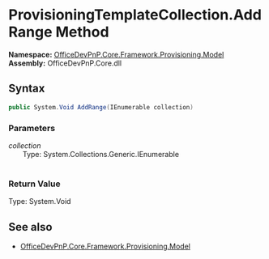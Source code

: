 # ProvisioningTemplateCollection.AddRange Method  
**Namespace:** [OfficeDevPnP.Core.Framework.Provisioning.Model](OfficeDevPnP.Core.Framework.Provisioning.Model.md)  
**Assembly:** OfficeDevPnP.Core.dll  
## Syntax
```C#
public System.Void AddRange(IEnumerable collection)
```
### Parameters
*collection*  
&emsp;&emsp;Type: System.Collections.Generic.IEnumerable  
&emsp;&emsp;  
  
### Return Value
Type: System.Void  

## See also
- [OfficeDevPnP.Core.Framework.Provisioning.Model](OfficeDevPnP.Core.Framework.Provisioning.Model.md)
